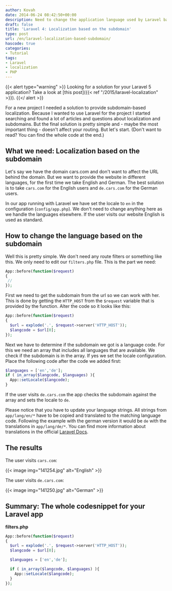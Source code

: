 ```yaml
---
author: Kovah
date: 2014-06-24 08:42:50+00:00
description: Need to change the application language used by Laravel based on the subdomain? Here's how to achieve it with some simple lines of code.
draft: false
title: 'Laravel 4: Localization based on the subdomain'
type: post
url: /en/laravel-localization-based-subdomain/
hascode: true
categories:
- Tutorial
tags:
- Laravel
- localization
- PHP
---
```


{{< alert type="warning" >}}
Looking for a solution for your Laravel 5 application? Take a look at [this post]({{< ref "/2015/laravel-localization" >}}).
{{</ alert >}}

For a new project I needed a solution to provide subdomain-based localization. Because I wanted to use Laravel for the project I started searching and found a lot of articles and questions about localization and subdomains. But the final solution is pretty simple and - maybe the most important thing - doesn't affect your routing. But let's start.
(Don't want to read? You can find the whole code at the end.)
## What we need: Localization based on the subdomain

Let's say we have the domain cars.com and don't want to affect the URL behind the domain. But we want to provide the website in different languages, for the first time we take English and German. The best solution is to take `cars.com` for the English users and `de.cars.com` for the German users.

In our app running with Laravel we have set the locale to `en` in the configuration (`config/app.php`). We don't need to change anything here as we handle the languages elsewhere. If the user visits our website English is used as standard.


## How to change the language based on the subdomain

Well this is pretty simple. We don't need any route filters or something like this. We only need to edit our `filters.php` file. This is the part we need:

```php
App::before(function($request)
{
 //
});
```

First we need to get the subdomain from the url so we can work with her. This is done by getting the `HTTP_HOST` from the `$request` variable that is provided by the function. Alter the code so it looks like this:

```php
App::before(function($request)
{
  $url = explode('.', $request->server('HTTP_HOST'));
  $langcode = $url[0];
});
```

Next we have to determine if the subdomain we got is a language code. For this we need an array that includes all languages that are available. We check if the subdomain is in the array. If yes we set the locale configuration. Place the following code after the code we added first:


```php
$languages = ['en','de'];
if ( in_array($langcode, $languages) ){
  App::setLocale($langcode);
}
```

If the user visits `de.cars.com` the app checks the subdomain against the array and sets the locale to `de`.

Please notice that you have to update your language strings. All strings from `app/lang/en/*` have to be copied and translated to the matching language code. Following the example with the german version it would be `de` with the translations in `app/lang/de/*`.
You can find more information about translations in the official [Laravel Docs](http://laravel.com/docs/localization).



## The results

The user visits `cars.com`:

{{< image img="141254.jpg" alt="English" >}}

The user visits `de.cars.com`:

{{< image img="141250.jpg" alt="German" >}}


## Summary: The whole codesnippet for your Laravel app

**filters.php**
```php
App::before(function($request)
{
  $url = explode('.', $request->server('HTTP_HOST'));
  $langcode = $url[0];

  $languages = ['en','de'];

  if ( in_array($langcode, $languages) ){
    App::setLocale($langcode);
  }
});
```
